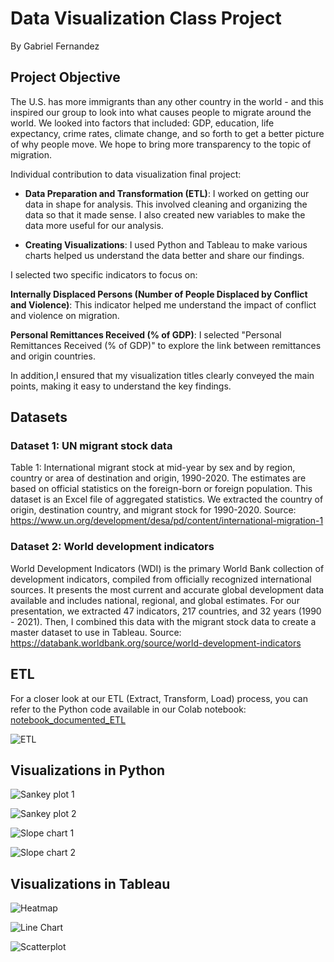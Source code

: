# Data Visualization Class Project
By Gabriel Fernandez


## Project Objective
The U.S. has more immigrants than any other country in the world - and this inspired our group to look into what causes people to migrate around the world. We looked into factors that included: GDP, education, life expectancy, crime rates, climate change, and so forth to get a better picture of why people move. We hope to bring more transparency to the topic of migration. 

 Individual contribution to data visualization final project: 

- **Data Preparation and Transformation (ETL)**: I worked on getting our data in shape for analysis. This involved cleaning and organizing the data so that it made sense. I also created new variables to make the data more useful for our analysis.

- **Creating Visualizations**: I used Python and Tableau to make various charts helped us understand the data better and share our findings.

I selected two specific indicators to focus on:

**Internally Displaced Persons (Number of People Displaced by Conflict and Violence)**: This indicator helped me understand the impact of conflict and violence on migration.

**Personal Remittances Received (% of GDP)**: I selected "Personal Remittances Received (% of GDP)" to explore the link between remittances and origin countries.

In addition,I ensured that my visualization titles clearly conveyed the main points, making it easy to understand the key findings.

## Datasets


### Dataset 1: UN migrant stock data 

 Table 1: International migrant stock at mid-year by sex and by region, country or area of destination and origin, 1990-2020. The estimates are based on official statistics on the foreign-born or foreign population. This dataset is an Excel file of aggregated statistics. We extracted the country of origin, destination country, and migrant stock for 1990-2020. Source: https://www.un.org/development/desa/pd/content/international-migration-1 
 
### Dataset 2: World development indicators

World Development Indicators (WDI) is the primary World Bank collection of development indicators, compiled from officially recognized international sources. It presents the most current and accurate global development data available and includes national, regional, and global estimates. 
For our presentation, we extracted 47 indicators, 217 countries, and 32 years (1990 - 2021). Then, I combined this data with the migrant stock data to create a master dataset to use in Tableau. Source: https://databank.worldbank.org/source/world-development-indicators

## ETL 
For a closer look at our ETL (Extract, Transform, Load) process, you can refer to the Python code available in our Colab notebook: [notebook_documented_ETL](https://colab.research.google.com/drive/1FWbX_sL6De_XxCjx1aOhbMhN-uh7Gp8h?usp=sharing)




![ETL](images/ETL_diagram.png)

## Visualizations in Python

![Sankey plot 1](images/sankey_chart_1.png)

![Sankey plot 2](images/sankey_chart_2.png)

![Slope chart 1](images/slope_chart_1.png)

![Slope chart 2](images/slope_chart_2.png)


## Visualizations in Tableau

![Heatmap](images/heatmap.png)

![Line Chart](images/line_chart.png)

![Scatterplot](images/scatterplot.png)






 

